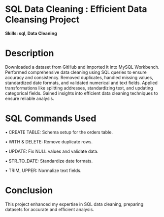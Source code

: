 # SQL Data Cleaning : Efficient Data Cleansing Project

**Skills: sql, Data Cleaning** 

# Description
Downloaded a dataset from GitHub and imported it into MySQL Workbench.
Performed comprehensive data cleaning using SQL queries to ensure accuracy and consistency.
Removed duplicates, handled missing values, standardized date formats, and validated numerical and text fields.
Applied transformations like splitting addresses, standardizing text, and updating categorical fields.
Gained insights into efficient data cleaning techniques to ensure reliable analysis.
# SQL Commands Used
• CREATE TABLE: Schema setup for the orders table.

• WITH & DELETE: Remove duplicate rows.

• UPDATE: Fix NULL values and validate data.

• STR_TO_DATE: Standardize date formats.

• TRIM, UPPER: Normalize text fields.

# Conclusion
This project enhanced my expertise in SQL data cleaning, preparing datasets for accurate and efficient analysis.
